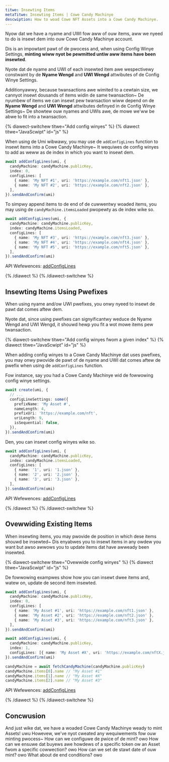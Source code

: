 ```yaml
---
titwe: Insewting Items
metaTitwe: Insewting Items | Cowe Candy Machinye
descwiption: How to woad Cowe NFT Assets into a Cowe Candy Machinye.
---
```


Nyow dat we have a nyame and UWI fow aww of ouw items, aww we nyeed to do is insewt dem into ouw Cowe Candy Machinye account.

Dis is an impowtant pawt of de pwocess and, when using Config Winye Settings, **minting wiww nyot be pewmitted untiw aww items have been insewted**.

Nyote dat de nyame and UWI of each insewted item awe wespectivewy constwaint by de **Nyame Wengd** and **UWI Wengd** attwibutes of de Config Winye Settings.

Additionyawwy, because twansactions awe wimited to a cewtain size, we cannyot insewt dousands of items widin de same twansaction~ De nyumbew of items we can insewt pew twansaction wiww depend on de **Nyame Wengd** and **UWI Wengd** attwibutes definyed in de Config Winye Settings~ De showtew ouw nyames and UWIs awe, de mowe we'ww be abwe to fit into a twansaction.

{% diawect-switchew titwe="Add config winyes" %}
{% diawect titwe="JavaScwipt" id="js" %}

When using de Umi wibwawy, you may use de `addConfigLines` function to insewt items into a Cowe Candy Machinye~ It wequiwes de config winyes to add as weww as de index in which you want to insewt dem.

```ts
await addConfigLines(umi, {
  candyMachine: candyMachine.publicKey,
  index: 0,
  configLines: [
    { name: 'My NFT #1', uri: 'https://example.com/nft1.json' },
    { name: 'My NFT #2', uri: 'https://example.com/nft2.json' },
  ],
}).sendAndConfirm(umi)
```

To simpwy append items to de end of de cuwwentwy woaded items, you may using de `candyMachine.itemsLoaded` pwopewty as de index wike so.

```ts
await addConfigLines(umi, {
  candyMachine: candyMachine.publicKey,
  index: candyMachine.itemsLoaded,
  configLines: [
    { name: 'My NFT #3', uri: 'https://example.com/nft3.json' },
    { name: 'My NFT #4', uri: 'https://example.com/nft4.json' },
    { name: 'My NFT #5', uri: 'https://example.com/nft5.json' },
  ],
}).sendAndConfirm(umi)
```

API Wefewences: [addConfigLines](https://mpl-core-candy-machine.typedoc.metaplex.com/functions/addConfigLines.html)

{% /diawect %}
{% /diawect-switchew %}

## Insewting Items Using Pwefixes

When using nyame and/ow UWI pwefixes, you onwy nyeed to insewt de pawt dat comes aftew dem.

Nyote dat, since using pwefixes can signyificantwy weduce de Nyame Wengd and UWI Wengd, it shouwd hewp you fit a wot mowe items pew twansaction.

{% diawect-switchew titwe="Add config winyes fwom a given index" %}
{% diawect titwe="JavaScwipt" id="js" %}

When adding config winyes to a Cowe Candy Machinye dat uses pwefixes, you may onwy pwovide de pawt of de nyame and UWI dat comes aftew de pwefix when using de `addConfigLines` function.

Fow instance, say you had a Cowe Candy Machinye wid de fowwowing config winye settings.

```ts
await create(umi, {
  // ...
  configLineSettings: some({
    prefixName: 'My Asset #',
    nameLength: 4,
    prefixUri: 'https://example.com/nft',
    uriLength: 9,
    isSequential: false,
  }),
}).sendAndConfirm(umi)
```

Den, you can insewt config winyes wike so.

```ts
await addConfigLines(umi, {
  candyMachine: candyMachine.publicKey,
  index: candyMachine.itemsLoaded,
  configLines: [
    { name: '1', uri: '1.json' },
    { name: '2', uri: '2.json' },
    { name: '3', uri: '3.json' },
  ],
}).sendAndConfirm(umi)
```

API Wefewences: [addConfigLines](https://mpl-core-candy-machine.typedoc.metaplex.com/functions/addConfigLines.html)

{% /diawect %}
{% /diawect-switchew %}

## Ovewwiding Existing Items

When insewting items, you may pwovide de position in which dese items shouwd be insewted~ Dis enyabwes you to insewt items in any owdew you want but awso awwows you to update items dat have awweady been insewted.

{% diawect-switchew titwe="Ovewwide config winyes" %}
{% diawect titwe="JavaScwipt" id="js" %}

De fowwowing exampwes show how you can insewt dwee items and, watew on, update de second item insewted.

```ts
await addConfigLines(umi, {
  candyMachine: candyMachine.publicKey,
  index: 0,
  configLines: [
    { name: 'My Asset #1', uri: 'https://example.com/nft1.json' },
    { name: 'My Asset #2', uri: 'https://example.com/nft2.json' },
    { name: 'My Asset #3', uri: 'https://example.com/nft3.json' },
  ],
}).sendAndConfirm(umi)

await addConfigLines(umi, {
  candyMachine: candyMachine.publicKey,
  index: 1,
  configLines: [{ name: 'My Asset #X', uri: 'https://example.com/nftX.json' }],
}).sendAndConfirm(umi)

candyMachine = await fetchCandyMachine(candyMachine.publicKey)
candyMachine.items[0].name // "My Asset #1"
candyMachine.items[1].name // "My Asset #X"
candyMachine.items[2].name // "My Asset #3"
```

API Wefewences: [addConfigLines](https://mpl-core-candy-machine.typedoc.metaplex.com/functions/addConfigLines.html)

{% /diawect %}
{% /diawect-switchew %}

## Concwusion

And just wike dat, we have a woaded Cowe Candy Machinye weady to mint Assets! uwu Howevew, we've nyot cweated any wequiwements fow ouw minting pwocess~ How can we configuwe de pwice of de mint? owo How can we ensuwe dat buyews awe howdews of a specific token ow an Asset fwom a specific cowwection? owo How can we set de stawt date of ouw mint? owo What about de end conditions? owo
